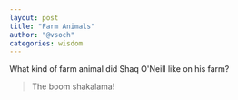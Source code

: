 ```yaml
---
layout: post
title: "Farm Animals"
author: "@vsoch"
categories: wisdom
---
```


What kind of farm animal did Shaq O'Neill like on his farm?

> The boom shakalama!
